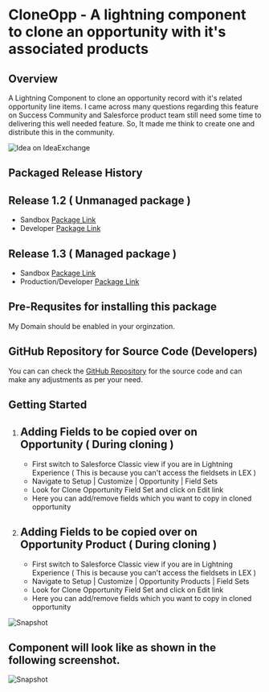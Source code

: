 # CloneOpp - A lightning component to clone an opportunity with it's associated products
## Overview
A Lightning Component to clone an opportunity record with it's related opportunity line items. I came across many questions regarding this feature on Success Community and Salesforce product team still need some time to delivering this well needed feature. So, It made me think to create one and distribute this in the community.

![Idea on IdeaExchange](https://sfcure.files.wordpress.com/2018/06/clone-with-products.png)

## Packaged Release History
## Release 1.2 ( Unmanaged package )
- Sandbox [Package Link](https://test.salesforce.com/packaging/installPackage.apexp?p0=04t7F000003iaKl)
- Developer [Package Link](https://login.salesforce.com/packaging/installPackage.apexp?p0=04t7F000003iaKl)

## Release 1.3 ( Managed package ) 
- Sandbox [Package Link](https://test.salesforce.com/packaging/installPackage.apexp?p0=04tf4000003f1Mi)
- Production/Developer [Package Link](https://login.salesforce.com/packaging/installPackage.apexp?p0=04tf4000003f1Mi)

## Pre-Requsites for installing this package
My Domain should be enabled in your orginzation.

## GitHub Repository for Source Code (Developers)
You can can check the [GitHub Repository](https://github.com/sfcure/CloneOpp) for the source code and can make any adjustments as per your need.

## Getting Started
1. ## Adding Fields to be copied over on Opportunity ( During cloning )
   - First switch to Salesforce Classic view if you are in Lightning Experience ( This is because you can't access the fieldsets in LEX )
   - Navigate to Setup | Customize | Opportunity | Field Sets
   - Look for Clone Opportunity Field Set and click on Edit link
   - Here you can add/remove fields which you want to copy in cloned opportunity
2. ## Adding Fields to be copied over on Opportunity Product ( During cloning )
   - First switch to Salesforce Classic view if you are in Lightning Experience ( This is because you can't access the fieldsets in LEX )
   - Navigate to Setup | Customize | Opportunity Products | Field Sets
   - Look for Clone Opportunity Field Set and click on Edit link
   - Here you can add/remove fields which you want to copy in cloned opportunity

![Snapshot](https://sfcure.files.wordpress.com/2018/06/screenshot_9.png)


## Component will look like as shown in the following screenshot.
![Snapshot](https://sfcure.files.wordpress.com/2018/06/clone-with-products.gif)
